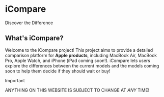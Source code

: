 # iCompare
Discover the Difference

## What's iCompare?

Welcome to the iCompare project! This project aims to provide a detailed comparison platform for <b>Apple products</b>, 
including MacBook Air, MacBook Pro, Apple Watch, and iPhone (iPad coming soon!). 
iCompare lets users explore the differences between the current models and the models coming soon to help them decide if they should wait or buy!

> [!IMPORTANT]  
> ANYTHING ON THIS WEBSITE IS SUBJECT TO CHANGE AT <i>ANY</i> TIME!
